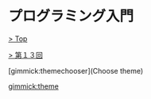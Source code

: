 # プログラミング入門

[> Top](../../)

[> 第１３回](../)

[gimmick:themechooser](Choose theme)

[gimmick:theme](cerulean)


